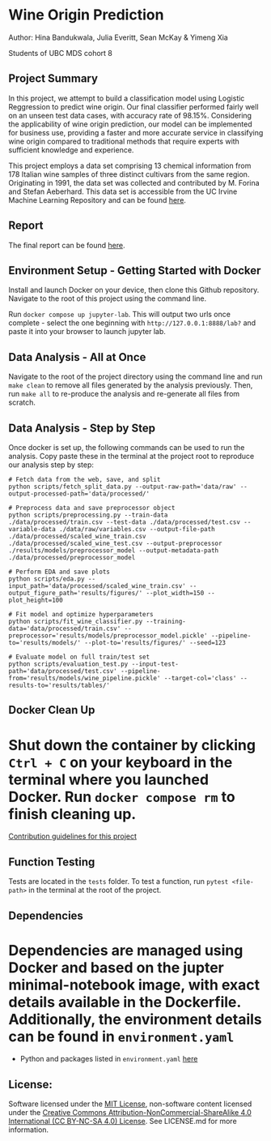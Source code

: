 # Wine Origin Prediction

Author: Hina Bandukwala, Julia Everitt, Sean McKay & Yimeng Xia

Students of UBC MDS cohort 8

## Project Summary

In this project, we attempt to build a classification model using Logistic Reggression to predict wine origin. Our final classifier performed fairly well on an unseen test data cases, with accuracy rate of 98.15%. Considering the applicability of wine origin prediction, our model can be implemented for business use, providing a faster and more accurate service in classifying wine origin compared to traditional methods that require experts with sufficient knowledge and experience.

This project employs a data set comprising 13 chemical information from 178 Italian wine samples of three distinct cultivars from the same region. Originating in 1991, the data set was collected and contributed by M. Forina and Stefan Aeberhard. This data set is accessible from the UC Irvine Machine Learning Repository and can be found [here](https://archive.ics.uci.edu/dataset/109/wine).

## Report

The final report can be found [here](https://ubc-mds.github.io/wine-origin-prediction/wine_classification_report.html).

## Environment Setup - Getting Started with Docker

Install and launch Docker on your device, then clone this Github repository. Navigate to the root of this project using the command line.

Run `docker compose up jupyter-lab`. This will output two urls once complete - select the one beginning with `http://127.0.0.1:8888/lab?` and paste it into your browser to launch jupyter lab.

## Data Analysis - All at Once
Navigate to the root of the project directory using the command line and run `make clean` to remove all files generated by the analysis previously. Then, run `make all` to re-produce the analysis and re-generate all files from scratch.


## Data Analysis - Step by Step

Once docker is set up, the following commands can be used to run the analysis. Copy paste these in the terminal at the project root to reproduce our analysis step by step:

```
# Fetch data from the web, save, and split
python scripts/fetch_split_data.py --output-raw-path='data/raw' --output-processed-path='data/processed/'

# Preprocess data and save preprocessor object
python scripts/preprocessing.py --train-data ./data/processed/train.csv --test-data ./data/processed/test.csv --variable-data ./data/raw/variables.csv --output-file-path ./data/processed/scaled_wine_train.csv ./data/processed/scaled_wine_test.csv --output-preprocessor ./results/models/preprocessor_model --output-metadata-path ./data/processed/preprocessor_model

# Perform EDA and save plots
python scripts/eda.py --input_path='data/processed/scaled_wine_train.csv' --output_figure_path='results/figures/' --plot_width=150 --plot_height=100

# Fit model and optimize hyperparameters
python scripts/fit_wine_classifier.py --training-data='data/processed/train.csv' --preprocessor='results/models/preprocessor_model.pickle' --pipeline-to='results/models/' --plot-to='results/figures/' --seed=123

# Evaluate model on full train/test set
python scripts/evaluation_test.py --input-test-path='data/processed/test.csv' --pipeline-from='results/models/wine_pipeline.pickle' --target-col='class' --results-to='results/tables/'
```

## Docker Clean Up
Shut down the container by clicking `Ctrl + C` on your keyboard in the terminal where you launched Docker. Run `docker compose rm` to finish cleaning up.
=======
[Contribution guidelines for this project](docs/CONTRIBUTING.md)


## Function Testing
Tests are located in the `tests` folder. To test a function, run `pytest <file-path>` in the terminal at the root of the project.


## Dependencies
Dependencies are managed using Docker and based on the jupter minimal-notebook image, with exact details available in the Dockerfile. Additionally, the environment details can be found in `environment.yaml`
=======
-   Python and packages listed in `environment.yaml` [here](https://github.com/UBC-MDS/wine-origin-prediction/blob/main/environment.yaml)

## License:

Software licensed under the [MIT License](https://spdx.org/licenses/MIT.html), non-software content licensed under the [Creative Commons Attribution-NonCommercial-ShareAlike 4.0 International (CC BY-NC-SA 4.0) License](https://creativecommons.org/licenses/by-nc-sa/4.0/). See LICENSE.md for more information.
